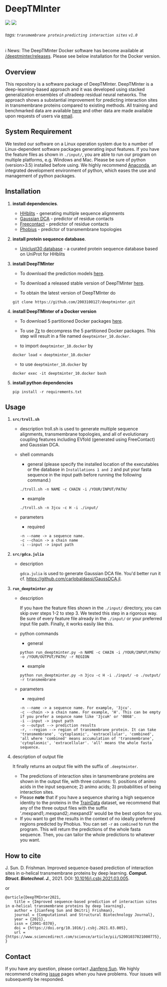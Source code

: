 # DeepTMInter
![](https://img.shields.io/badge/DeepTMInter-executable-519dd9.svg)
![](https://img.shields.io/badge/last_released_date-Dec._2020-green.svg)

###### tags: `transmembrane protein` `predicting interaction sites` `v1.0`


<!-- > :information_source::warning: <span style="color:red">**NOTE:**</span> Ten supplementary tables (19-28 :point_up:) in Excel format for the paper titled "Improved sequence-based prediction of interaction sites in α-helical transmembrane proteins by deep learning" are available at folder [./data/](https://github.com/2003100127/deeptminter/tree/master/data) :exclamation:and [mendeley](https://data.mendeley.com/drafts/2t8kgwzp35):exclamation:. -->
:information_source: News: The DeepTMInter Docker software has become available at [/deeptminter/releases](https://github.com/2003100127/deeptminter/releases). Please see below installation for the Docker version.
## Overview
This repository is a software package of DeepTMInter. DeepTMInter is a deep-learning-based approach and it was developed using stacked generalization ensembles of ultradeep residual neural networks. The approach shows a substantial improvement for predicting interaction sites in transmembrane proteins compared to existing methods. All training and benchmarked data are available [here](https://data.mendeley.com/datasets/2t8kgwzp35/1) and other data are made available upon requests of users via [email](mailto:jianfeng.sunmt@gmail.com).

## System Requirement
We tested our software on a Linux operation system due to a number of Linux-dependent software packages generating input features. If you have the feature files as shown in `./input/`, you are able to run our program on multiple platforms, e.g. Windows and Mac. Please be sure of python (version>3.5) installed before using. We highly recommend [Anaconda](https://www.anaconda.com/distribution/), an integrated development environment of python, which eases the use and management of python packages.

## Installation
    
1. **install dependencies**.
    * [HHblits](https://github.com/soedinglab/hh-suite) - generating multiple sequence alignments
    * [Gaussian DCA](https://github.com/carlobaldassi/GaussDCA.jl) - predictor of residue contacts
    * [Freecontact](https://rostlab.org/owiki/index.php/FreeContact) - predictor of residue contacts
    * [Phobius](http://phobius.sbc.su.se/data.html) - predictor of transmembrane topologies
2. **install protein sequence database**.    
    * [Uniclust30 database](http://gwdu111.gwdg.de/~compbiol/uniclust/2020_03/) - a curated protein sequence database based on UniProt for HHblits

3. **install DeepTMInter**

    * To download the prediction models [here](https://github.com/2003100127/deeptminter/releases).

    * To download a released stable version of DeepTMInter [here](https://github.com/2003100127/deeptminter/releases).
    

    * To obtain the latest version of DeepTMInter do
    ```
    git clone https://github.com/2003100127/deeptminter.git
    ```
4. **install DeepTMInter of a Docker version**

    * To download 5 partitioned Docker packages [here](https://github.com/2003100127/deeptminter/releases).

    * To use [7z](https://www.7-zip.org/) to decompress the 5 partitioned Docker packages. This step will result in a file named `deeptminter_10.docker`.

    * to import `deeptminter_10.docker` by 
    ```
    docker load < deeptminter_10.docker
    ```
    
    * to use `deeptminter_10.docker` by 
    ```
    docker exec -it deeptminter_10.docker bash
    ```
    
5. **install python dependencies**
    
    ```    
	pip install -r requirements.txt
	```

## Usage

1. **`src/troll.sh`**

    * description
        troll.sh is used to generate multiple sequence alignments, transmembrane topologies, and all of evolutionary coupling features including EVfold (generated using FreeContact) and Gaussian DCA.

    * shell commands
        * general (please specify the installed location of the executables or the database in `Installations 1 and 2` and put your fasta sequence in the input path before running the following command.)
        ```
        ./troll.sh -n NAME -c CHAIN -i /YOUR/INPUT/PATH/
        ```
        * example
        ```
        ./troll.sh -n 3jcu -c H -i ./input/
        ```
    * parameters
	    * required
        ```
        -n --name -> a sequence name.
        -c --chain -> a chain name
        -i --input -> input path
        ```

2. **`src/gdca.julia`**
    
    * description
        
        `gdca.julia` is used to generate Gaussian DCA file. You'd better run it cf. https://github.com/carlobaldassi/GaussDCA.jl.
        
3. **`run_deeptminter.py`**
    
    * description
        
        If you have the feature files shown in the `./input/` directory, you can skip over steps 1-2 to step 3. We tested this step in a rigorous way. Be sure of every feature file already in the `./input/` or your preferred input file path. Finally, it works easily like this. 
    
	* python commands
	    * general
	    ```python=
        python run_deeptminter.py -n NAME -c CHAIN -i /YOUR/INPUT/PATH/ -o /YOUR/OUTPUT/PATH/ -r REGION
        ```
	    * example
        ```python=
        python run_deeptminter.py -n 3jcu -c H -i ./input/ -o ./output/ -r transmembrane
        ```
	* parameters
	    * required
        ```bash=
        -n --name -> a sequence name. For example, '3jcu'.
        -c --chain -> a chain name. For example, 'H'. This can be empty if you prefer a sequnce name like '3jcuH' or '0868'.
        -i --input -> input path
        -o --output --> prediction results
        -r, --region --> region of transmembrane protein. It can take 'transmembrane', 'cytoplasmic', 'extracellular', 'combined', 'all where 'combined' means accumulation of 'transmembrane', 'cytoplasmic', 'extracellular'. 'all' means the whole fasta sequence.

        ```

2. description of output file

    It finally returns an output file with the suffix of `.deeptminter`.
    * The predictions of interaction sites in tansmembrane proteins are shown in the output file, with three columns: 1). positions of animo acids in the input sequence; 2) animo acids; 3) probabilities of being interaction sites.
    * Please **note** that if you have a sequence sharing a high sequence identity to the proteins in the [TrainData](https://data.mendeley.com/datasets/2t8kgwzp35) dataset, we recommend that any of the three output files with the suffix '.mexpand1;.mexpand2;.mexpand3' would be the best option for you.
    * If you want to get the results in the context of no ideally preferred regions predicted by Phobius. You can set `-r` as `combined` to run the program. This will return the predictions of the whole fasta sequence. Then, you can tailor the whole predictions to whatever you want.

## How to cite
J. Sun. D. Frishman. Improved sequence-based prediction of interaction sites in α-helical transmembrane proteins by deep learning. ***Comput. Struct. Biotechnol. J.***, 2021. DOI: [10.1016/j.csbj.2021.03.005](https://doi.org/10.1016/j.csbj.2021.03.005).

or

``` 
@article{DeepTMInter2021,
    title = {Improved sequence-based prediction of interaction sites in α-helical transmembrane proteins by deep learning},
    author = {Jianfeng Sun and Dmitrij Frishman},
    journal = {Computational and Structural Biotechnology Journal},
    year = {2021},
    issn = {2001-0370},
    doi = {https://doi.org/10.1016/j.csbj.2021.03.005},
    url = {https://www.sciencedirect.com/science/article/pii/S2001037021000775},
}
```

## Contact
If you have any question, please contact [Jianfeng Sun](mailto:jianfeng.sunmt@gmail.com/jianfeng.sun@tum.de). We highly recommend creating [issue](https://github.com/2003100127/deeptminter/issues) pages when you have problems. Your issues will subsequently be responded.  